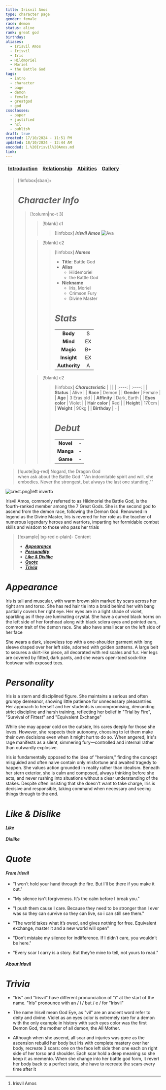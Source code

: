 ```yaml
---
title: Irisvil Amos
type: character page
gender: female
race: demon
status: alive
rank: great god
birthday: 
aliases:
  - Irisvil Amos
  - Irisvil
  - Iris
  - Hildmoriel
  - Moriel
  - the Battle God
tags:
  - intro
  - character
  - page
  - demon
  - female
  - greatgod
  - god
cssclasses:
  - paper
  - justified
  - hcl
  - publish
draft: true
created: 17/10/2024 - 11:51 PM
updated: 18/10/2024 - 12:44 AM
encoded: 1.%20Irisvil%20Amos.md
link: 
---
```


| [Introduction]() | [Relationship]() | [Abilities]() | [Gallery]()|
|---|---|---|---|

>[!infobox|sban]+
> # ***Character Info*** 
>> [!column|no-t 3]
>>> [!blank] c1
>>>> [!infobox]  ***Irisvil Amos***
>>>> ![Ava](ava.png)
>>
>>> [!blank] c2
>>>> [!infobox] ***Names***
>>>> - **Title**: Battle God
>>>> - **Alias**
>>>> 	- Hildemoriel
>>>> 	- the Battle God
>>>> - **Nickname**
>>>> 	- Iris, Moriel
>>>> 	- Crimson Fury
>>>> 	- Divine Master
>>>> 
>>>> # ***Stats***
>>>> |  |  | 
>>>> | :----: | :----: | 
>>>> | **Body** | S |
>>>> | **Mind** | EX |
>>>> | **Magic** | B+ |
>>>> | **Insight** | EX |
>>>> | **Authority** | A |
>> 
>>> [!blank] c2
>>>> [!infobox] ***Characteristic***
>>>> |  |  | 
>>>> | :----: | :----: |
>>>> | **Status** | Alive | 
>>>> | **Race** | Demon | 
>>>> | **Gender** | Female |
>>>> | **Age** | 3 Eras old |
>>>> | **Affinity** | Dark, Earth |
>>>> | **Eyes color** | Violet |
>>>> | **Hair color** | Red |
>>>> | **Height** | 170cm |
>>>> | **Weight** | 90kg |
>>>> | **Birthday** | - |
>>>> 
>>>> # ***Debut***
>>>> |  |     |
>>>> | :---: | :---: |
>>>> | **Novel** | - |
>>>> | **Manga** | - |
>>>> | **Game** | - |

> [!quote|bg-red] Nogard, the Dragon God <br> when ask about the Battle God
> ""An indomitable spirit and will, she embodies. Never the strongest, but always the last one standing.""


![crest.png|left invertb](crest.png)

Irisvil Amos, commonly referred to as Hildmoriel the Battle God, is the fourth-ranked member among the 7 Great Gods. She is the second god to ascend from the demon race, following the Demon God. Renowned in legend as the Divine Master, Iris is revered for her role as the teacher of numerous legendary heroes and warriors, imparting her formidable combat skills and wisdom to those who pass her trials

> [!example| bg-red c-plain]- Content
> + **[*Appearance*](#*Appearance*)**
> + **[*Personality*](#*Personality*)**
> + **[*Like & Dislike*](#*Like%20&%20Dislike*)**
> + **[*Quote*](#*Quote*)**
> + **[*Trivia*](#*Trivia*)**

# *Appearance*

Iris is tall and muscular, with warm brown skin marked by scars across her right arm and torso. She has red hair tie into a braid behind her with bang partially covers her right eye. Her eyes are in a light shade of violet, sparkling as if they are luminating crystal. She have a curved black horns on the left side of her forehead along with black sclera eyes and pointed ears, common trait of the demon race. She also have small scar on the left side of her face

She wears a dark, sleeveless top with a one-shoulder garment with long sleeve draped over her left side, adorned with golden patterns. A large belt to secures a skirt-like piece, all decorated with red scales and fur. Her legs are covered by fitted, dark pants, and she wears open-toed sock-like footwear with exposed toes.

# *Personality*

Iris is a stern and disciplined figure. She maintains a serious and often grumpy demeanor, showing little patience for unnecessary pleasantries. Her approach to herself and her students is uncompromising, demanding strict discipline and harsh training, reflecting her belief in "Trial by Fire", "Survival of Fittest" and "Equivalent Exchange"

While she may appear cold on the outside, Iris cares deeply for those she loves. However, she respects their autonomy, choosing to let them make their own decisions even when it might hurt to do so. When angered, Iris's rage manifests as a silent, simmering fury—controlled and internal rather than outwardly explosive.

Iris is fundamentally opposed to the idea of "heroism," finding the concept misguided and often naive contain only misfortune and awaited tragedy to happen. She values action grounded in reality rather than idealism. Beneath her stern exterior, she is calm and composed, always thinking before she acts, and never rushing into situations without a clear understanding of the stakes. Despite often insisting that she doesn't want to take charge, Iris is decisive and responsible, taking command when necessary and seeing things through to the end.

# *Like & Dislike*

####  *Like* 

####  *Dislike*

# *Quote*

####  *From Irisvil* 

- "I won't hold your hand through the fire. But I'll be there if you make it out."

- "My silence isn't forgiveness. It’s the calm before I break you."

- "I push them cause I care. Because they need to be stronger than I ever was so they can survive so they can live, so i can still see them."

- "The world takes what it’s owed, and gives nothing for free. Equivalent exchange, master it and a new world will open"

- "Don’t mistake my silence for indifference. If I didn’t care, you wouldn’t be here."

- "Every scar I carry is a story. But they’re mine to tell, not yours to read."

####  *About Irisvil*



# *Trivia* 

- "Iris" and "Irisvil" have different pronunciation of "i" at the start of the name. "Iris" pronounce with an / i / but / e / for "Irisvil" 

- The name Irisvil mean God Eye, as "vil" are an ancient word refer to deity and divine. Violet as an eyes color is extremely rare for a demon with the only example in history with such eyes color was the first Demon God, the mother of all demon, the All Mother.

- Although when she ascend, all scar and injuries was gone as the ascension rebuild her body but Iris with complete mastery over her body, recreate 3 scars: one on the face left side then one each on right side of her torso and shoulder. Each scar hold a deep meaning so she keep it as memento. When she change into her battle god form, it revert her body back to a perfect state, she have to recreate the scars every time after it

---
1. Irisvil Amos